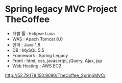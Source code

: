 # Spring legacy MVC Project TheCoffee

- 개발 툴 : Eclipse Luna
- WAS : Apach Tomcat 8.0
- 언어 : Java 1.8
- DB : MySQL 5.5
- Framework : Spring Legacy
- Front : html, css, javascript, jQuery, Ajax, jsp
- Web Hosting : AWS EC2

http://52.79.178.150:8080/TheCoffee_SpringMVC/
